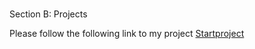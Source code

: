 #
Section B: Projects


Please follow the following link to my project [Startproject](https://gitlab.com/hbutau/startproject)
